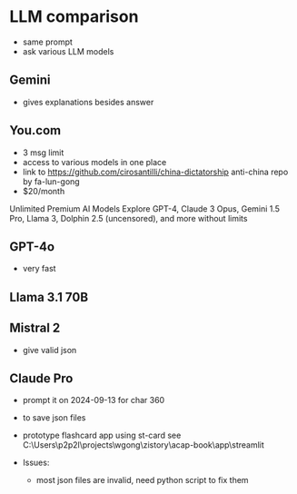 # LLM comparison
- same prompt
- ask various LLM models

## Gemini
-  gives explanations besides answer

## You.com
- 3 msg limit
- access to various models in one place
- link to https://github.com/cirosantilli/china-dictatorship
anti-china repo by fa-lun-gong
- $20/month

Unlimited Premium AI Models
Explore GPT-4, Claude 3 Opus, Gemini 1.5 Pro, Llama 3, Dolphin 2.5 (uncensored), and more without limits


## GPT-4o
- very fast

## Llama 3.1 70B

## Mistral 2
- give valid json

## Claude Pro 
- prompt it on 2024-09-13 for char 360 
- to save json files 
- prototype flashcard app using st-card
see C:\Users\p2p2l\projects\wgong\zistory\acap-book\app\streamlit

- Issues:
	- most json files are invalid, need python script to fix them 
